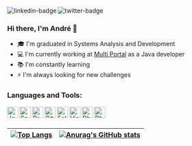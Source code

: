 [<img align="left" alt="linkedin-badge" src="https://img.shields.io/badge/-LinkedIn-blue?style=flat-square&logo=Linkedin&logoColor=white"/>][linkedin]
[<img align="left" alt="twitter-badge" src="https://img.shields.io/badge/-Twitter-1ca0f1?style=flat-square&labelColor=1ca0f1&logo=twitter&logoColor=white"/>][twitter]
<br>

### Hi there, I'm André 👋

- 🎓 I'm graduated in Systems Analysis and Development
-	💻 I'm currently working at [Multi Portal](https://www.mportal.com.br) as a Java developer
- 📚 I'm constantly learning
- ⚡ I'm always looking for new challenges

### Languages and Tools:

[<img align="left" alt="Java" width="26px" src="https://cdn.icon-icons.com/icons2/2415/PNG/128/java_original_logo_icon_146458.png" />][java]
[<img align="left" alt="Spring" width="26px" src="https://www.clipartmax.com/png/small/30-300342_spring-data-team-spring-framework-icon.png" />][spring]
[<img align="left" alt="PostgreSQL" width="26px" src="https://img.icons8.com/color/2x/postgreesql.png" />][postgree]
[<img align="left" alt="Git" width="26px" src="https://cdn3.iconfinder.com/data/icons/social-media-2169/24/social_media_social_media_logo_git-128.png" />][git]
[<img align="left" alt="Eclipse IDE" width="26px" src="https://cdn.icon-icons.com/icons2/1381/PNG/128/eclipse_94656.png" />][eclipse]
[<img align="left" alt="Visual Studio Code" width="26px" src="https://img.icons8.com/color/72/visual-studio-code-2019.png" />][vscode]
[<img align="left" alt="Dbeaver" width="26px" src="https://git-fork.com/images/logo.png" />][fork]
[<img align="left" alt="Dbeaver" width="26px" src="https://icons.iconarchive.com/icons/papirus-team/papirus-apps/128/dbeaver-icon.png" />][dbeaver]
<br><br>

| [![Top Langs](https://github-readme-stats.vercel.app/api/top-langs/?username=andre-aps&theme=dark&layout=compact)](https://github.com/anuraghazra/github-readme-stats)  | [![Anurag's GitHub stats](https://github-readme-stats.vercel.app/api?username=andre-aps&theme=dark&hide=contribs,stars,issues)](https://github.com/anuraghazra/github-readme-stats) |
|:-:|:-:|

[linkedin]: https://www.linkedin.com/in/andre-aps/
[twitter]: https://twitter.com/andre_apss
[java]: https://www.oracle.com/br/java/technologies/
[spring]: https://spring.io/
[postgree]:https://www.postgresql.org/
[git]: https://git-scm.com/
[eclipse]: https://www.eclipse.org/downloads/
[vscode]: https://code.visualstudio.com/
[dbeaver]: https://dbeaver.io/
[fork]: https://git-fork.com/
